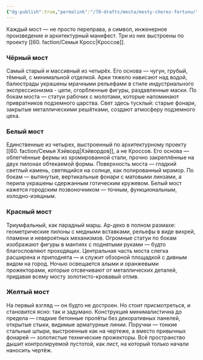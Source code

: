 ```yaml
---
{"dg-publish":true,"permalink":"/70-drafts/mesta/mosty-cherez-fortunu/","tags":["локация/здание"]}
---
```


Каждый мост — не просто переправа, а символ, инженерное произведение и архитектурный манифест. Три из них выстроены по проекту [[60. faction/Семья Кросс\|Кроссов]].

### Чёрный мост
Самый старый и массивный из четырёх. Его основа — чугун, грубый, тёмный, с минимальной отделкой. Арки тяжело нависают над водой, балюстрады украшены мрачными рельефами в стиле индустриального экспрессионизма - цепи, сгорбленные фигуры, раздавленные маски. По бокам моста — статуи рабочих с молотами, которые напоминают привратников подземного царства. Свет здесь тусклый: старые фонари, закрытые металлическими решётками, создают атмосферу подземного цеха.

### Белый мост
Единственные из четырех, выстроенный по архитектурному проекту [[60. faction/Семья Хэйворд\|Хэйвордов]], а не Кроссов. Его основа — облегчённые фермы из хромированной стали, прочно закреплённые на двух пилонах обтекаемой формы. Поверхность моста — гладкий светлый камень, светящийся на солнце, как полированный мрамор. По бокам — вытянутые, вертикальные фонари с матовыми линзами, а перила украшены сдержанным готическим кружевом. Белый мост кажется городским позвоночником — точным, функциональным, холодно-изящным. 

### Красный мост
Триумфальный, как парадный марш. Ар-деко в полном размахе: геометрические пилоны с медными вставками, рельефы в виде вихрей, пламени и невероятных механизмов. Огромные статуи по бокам изображают фигуры в мантиях с поднятыми руками — будто благословляют проходящих. Центральная часть моста слегка расширена и приподнята — и служит обзорной площадкой с дивным видом на город. Ночью освещается алыми и оранжевыми прожекторами, которые отсвечивают от металлических деталей, придавая всему мосту золотисто-кровавый отлив.

### Желтый мост
На первый взгляд — он будто не достроен. Но стоит присмотреться, и становится ясно: так и задумано. Конструкция минималистична до предела — гладкие бетонные пролёты без декоративных панелей, открытые стыки, видимые арматурные линии. Поручни — тонкие стальные штыри, выстроенные как на чертеже, а вместо привычных фонарей — золотистые технические прожекторы. Всё пространство дышит контролируемой пустотой, как лист, на который только начали наносить чертёж.

